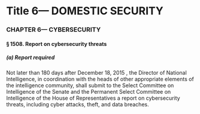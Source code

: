 
# Title 6— DOMESTIC SECURITY
### CHAPTER 6— CYBERSECURITY
#### § 1508. Report on cybersecurity threats
##### (a) Report required

Not later than 180 days after December 18, 2015 , the Director of National Intelligence, in coordination with the heads of other appropriate elements of the intelligence community, shall submit to the Select Committee on Intelligence of the Senate and the Permanent Select Committee on Intelligence of the House of Representatives a report on cybersecurity threats, including cyber attacks, theft, and data breaches.
